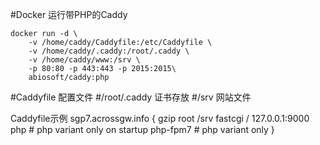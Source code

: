 #Docker 运行带PHP的Caddy

```
docker run -d \
    -v /home/caddy/Caddyfile:/etc/Caddyfile \
    -v /home/caddy/.caddy:/root/.caddy \
	-v /home/caddy/www:/srv \
    -p 80:80 -p 443:443 -p 2015:2015\
    abiosoft/caddy:php

```
	
#Caddyfile 配置文件
#/root/.caddy 证书存放
#/srv 网站文件

Caddyfile示例
sgp7.acrossgw.info {
    gzip
    root    /srv
fastcgi / 127.0.0.1:9000 php # php variant only
on startup php-fpm7 # php variant only
}
